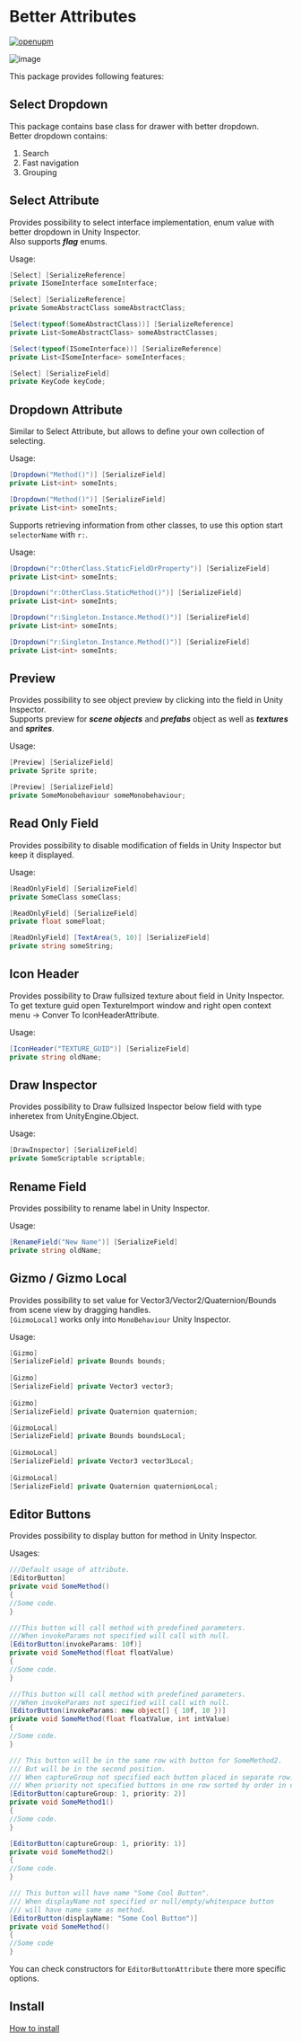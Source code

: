 # Better Attributes

[![openupm](https://img.shields.io/npm/v/com.tdw.better.attributes?label=openupm&registry_uri=https://package.openupm.com)](https://openupm.com/packages/com.tdw.better.attributes/)

![image](https://user-images.githubusercontent.com/22265817/181865901-35fea6f6-0b6e-4246-9df5-99e13cb5ed0f.png)

This package provides following features:

## Select Dropdown

This package contains base class for drawer with better dropdown.<br>
Better dropdown contains:
1. Search
2. Fast navigation
3. Grouping

## Select Attribute

Provides possibility to select interface implementation, enum value with better dropdown in Unity Inspector.<br>
Also supports **_flag_** enums.

Usage:

```c#
[Select] [SerializeReference]
private ISomeInterface someInterface;

[Select] [SerializeReference]
private SomeAbstractClass someAbstractClass;

[Select(typeof(SomeAbstractClass))] [SerializeReference]
private List<SomeAbstractClass> someAbstractClasses;

[Select(typeof(ISomeInterface))] [SerializeReference]
private List<ISomeInterface> someInterfaces;

[Select] [SerializeField]
private KeyCode keyCode;
```

## Dropdown Attribute

Similar to Select Attribute, but allows to define your own collection of selecting.

Usage:

```c#
[Dropdown("Method()")] [SerializeField]
private List<int> someInts;

[Dropdown("Method()")] [SerializeField]
private List<int> someInts;
```

Supports retrieving information from other classes, to use this option start `selectorName` with `r:`.

Usage:

```c#
[Dropdown("r:OtherClass.StaticFieldOrProperty")] [SerializeField]
private List<int> someInts;

[Dropdown("r:OtherClass.StaticMethod()")] [SerializeField]
private List<int> someInts;

[Dropdown("r:Singleton.Instance.Method()")] [SerializeField]
private List<int> someInts;

[Dropdown("r:Singleton.Instance.Method()")] [SerializeField]
private List<int> someInts;
```

## Preview

Provides possibility to see object preview by clicking into the field in Unity Inspector.<br>
Supports preview for **_scene objects_** and **_prefabs_** object as well as **_textures_** and **_sprites_**.

Usage:

```c#
[Preview] [SerializeField]
private Sprite sprite;

[Preview] [SerializeField]
private SomeMonobehaviour someMonobehaviour;
```

## Read Only Field

Provides possibility to disable modification of fields in Unity Inspector but keep it displayed.

Usage:

```c#
[ReadOnlyField] [SerializeField] 
private SomeClass someClass;

[ReadOnlyField] [SerializeField] 
private float someFloat;

[ReadOnlyField] [TextArea(5, 10)] [SerializeField] 
private string someString;
```

## Icon Header

Provides possibility to Draw fullsized texture about field in Unity Inspector.
To get texture guid open TextureImport window and right open context menu -> Conver To IconHeaderAttribute.

Usage:

```c#
[IconHeader("TEXTURE_GUID")] [SerializeField]
private string oldName;
```

## Draw Inspector

Provides possibility to Draw fullsized Inspector below field with type inheretex from UnityEngine.Object.

Usage:

```c#
[DrawInspector] [SerializeField]
private SomeScriptable scriptable;
```

## Rename Field

Provides possibility to rename label in Unity Inspector.

Usage:

```c#
[RenameField("New Name")] [SerializeField]
private string oldName;
```

## Gizmo / Gizmo Local

Provides possibility to set value for Vector3/Vector2/Quaternion/Bounds from scene view by dragging handles.<br>
`[GizmoLocal]` works only into `MonoBehaviour` Unity Inspector.

Usage:

```c#
[Gizmo]
[SerializeField] private Bounds bounds;
        
[Gizmo]
[SerializeField] private Vector3 vector3;
        
[Gizmo]
[SerializeField] private Quaternion quaternion;

[GizmoLocal]
[SerializeField] private Bounds boundsLocal;
        
[GizmoLocal]
[SerializeField] private Vector3 vector3Local;
        
[GizmoLocal]
[SerializeField] private Quaternion quaternionLocal;
```

## Editor Buttons

Provides possibility to display button for method in Unity Inspector.

Usages:

```c#
///Default usage of attribute.
[EditorButton]
private void SomeMethod()
{
//Some code.
}

///This button will call method with predefined parameters. 
///When invokeParams not specified will call with null.
[EditorButton(invokeParams: 10f)]
private void SomeMethod(float floatValue)
{
//Some code.
}

///This button will call method with predefined parameters. 
///When invokeParams not specified will call with null.
[EditorButton(invokeParams: new object[] { 10f, 10 })]
private void SomeMethod(float floatValue, int intValue)
{
//Some code.
}

/// This button will be in the same row with button for SomeMethod2.
/// But will be in the second position.
/// When captureGroup not specified each button placed in separate row.
/// When priority not specified buttons in one row sorted by order in code.
[EditorButton(captureGroup: 1, priority: 2)]
private void SomeMethod1()
{
//Some code.
}

[EditorButton(captureGroup: 1, priority: 1)]
private void SomeMethod2()
{
//Some code.
}

/// This button will have name "Some Cool Button".
/// When displayName not specified or null/empty/whitespace button 
/// will have name same as method.
[EditorButton(displayName: "Some Cool Button")]
private void SomeMethod()
{
//Some code
}
```

You can check constructors for `EditorButtonAttribute` there more specific options.

## Install
[How to install](https://github.com/uurha/BetterPluginCollection/wiki/How-to-install)